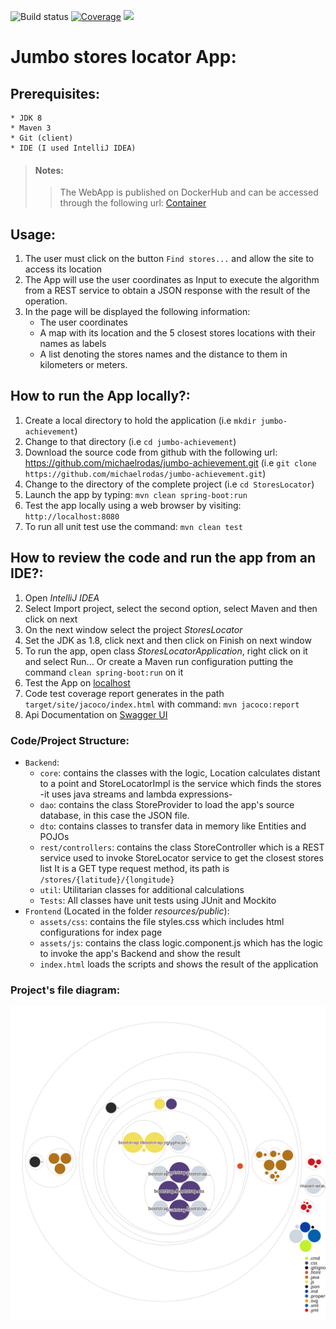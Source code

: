 ![Build status](https://github.com/michaelrodas/jumbo-achievement/workflows/Development%20workflow/badge.svg?branch=master)
[![Coverage](https://sonarcloud.io/api/project_badges/measure?project=michaelrodas_jumbo-achievement&metric=coverage)](https://sonarcloud.io/dashboard?id=michaelrodas_jumbo-achievement)
![](https://upload.wikimedia.org/wikipedia/commons/8/8d/Jumbo_Logo.svg)
# Jumbo stores locator App:

## Prerequisites:
	* JDK 8
	* Maven 3
	* Git (client)
	* IDE (I used IntelliJ IDEA)

>#### Notes:
>>The WebApp is published on DockerHub and can be accessed through the following url: [Container](https://hub.docker.com/repository/docker/michaeldemonio/storeslocator)

## Usage:
1. The user must click on the button `Find stores...` and allow the site to access its location
2. The App will use the user coordinates as Input to execute the algorithm from a REST service to obtain a JSON response with the result of the operation.
3. In the page will be displayed the following information:
    * The user coordinates
    * A map with its location and the 5 closest stores locations with their names as labels
    * A list denoting the stores names and the distance to them in kilometers or meters.
	
## How to run the App locally?:
1. Create a local directory to hold the application (i.e `mkdir jumbo-achievement`)
2. Change to that directory (i.e `cd jumbo-achievement`)
3. Download the source code from github with the following url: https://github.com/michaelrodas/jumbo-achievement.git
	(i.e `git clone https://github.com/michaelrodas/jumbo-achievement.git`)
4. Change to the directory of the complete project (i.e `cd StoresLocator`)
5. Launch the app by typing:  `mvn clean spring-boot:run`
6. Test the app locally using a web browser by visiting: `http://localhost:8080` 
7. To run all unit test use the command: `mvn clean test` 

## How to review the code and run the app from an IDE?:
1. Open _IntelliJ IDEA_
2. Select Import project, select the second option, select Maven and then click on next
3. On the next window select the project _StoresLocator_
4. Set the JDK as 1.8, click next and then click on Finish on next window
5. To run the app, open class _StoresLocatorApplication_, right click on it and select Run...
	Or create a Maven run configuration putting the command `clean spring-boot:run` on it
6. Test the App on [localhost](http://localhost:8080)
7. Code test coverage report generates in the path `target/site/jacoco/index.html` with command: `mvn jacoco:report`
8. Api Documentation on [Swagger UI](http://localhost:8080/swagger-ui.html)

### Code/Project Structure:
* `Backend`:
    * `core`: contains the classes with the logic, Location calculates distant to a point and StoreLocatorImpl is the service which finds the stores -it uses java streams and lambda expressions-
    * `dao`: contains the class StoreProvider to load the app's source database, in this case the JSON file.
    * `dto`: contains classes to transfer data in memory like Entities and POJOs
    * `rest/controllers`: contains the class StoreController which is a REST service used to invoke StoreLocator service to get the closest stores list
			It is a GET type request method, its path is `/stores/{latitude}/{longitude}`
	* `util`: Utilitarian classes for additional calculations		
  * `Tests`: All classes have unit tests using JUnit and Mockito
* `Frontend` (Located in the folder _resources/public_):
    * `assets/css`: contains the file styles.css which includes html configurations for index page
    * `assets/js`: contains the class logic.component.js which has the logic to invoke the app's Backend and show the result
    * `index.html` loads the scripts and shows the result of the application
    
### Project's file diagram:
![Visualization of this repo](./diagram.svg)